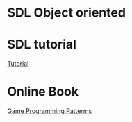 # SDL Object oriented

# SDL tutorial
  [Tutorial](https://wiki.libsdl.org/SDL2/Tutorials "教程列表")

# Online Book
  [Game Programming Patterms](https://gameprogrammingpatterns.com/contents.html "游戏编程模式")